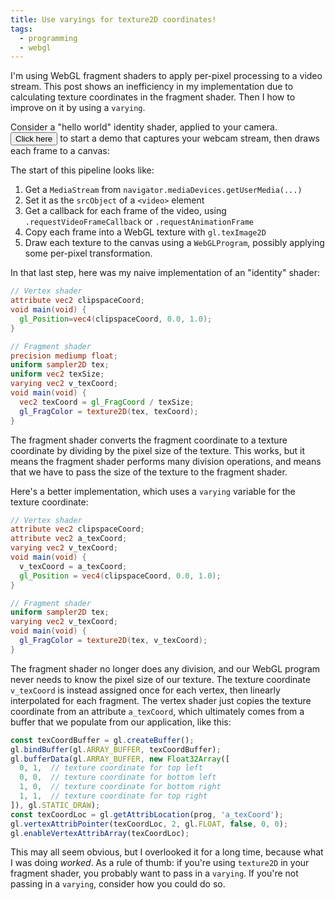 ```yaml
---
title: Use varyings for texture2D coordinates!
tags:
  - programming
  - webgl
---
```


I'm using WebGL fragment shaders 
to apply per-pixel processing to a video stream.
This post shows an inefficiency in my implementation
due to calculating texture coordinates in the fragment shader.
Then I how to improve on it by using a `varying`.

Consider a "hello world" identity shader, applied to your camera.
<button onclick="startWebcam()">Click here</button>
to start a demo that captures your webcam stream,
then draws each frame to a canvas:

<canvas id="display" style="max-width: initial; display: none;"></canvas>

The start of this pipeline looks like:

1. Get a `MediaStream` from `navigator.mediaDevices.getUserMedia(...)`
1. Set it as the `srcObject` of a `<video>` element
1. Get a callback for each frame of the video,
   using `.requestVideoFrameCallback` or `.requestAnimationFrame`
1. Copy each frame into a WebGL texture with `gl.texImage2D`
1. Draw each texture to the canvas using a `WebGLProgram`,
   possibly applying some per-pixel transformation.

In that last step,
here was my naive implementation of an "identity" shader:

```glsl
// Vertex shader
attribute vec2 clipspaceCoord;
void main(void) {
  gl_Position=vec4(clipspaceCoord, 0.0, 1.0);
}

// Fragment shader
precision mediump float;
uniform sampler2D tex;
uniform vec2 texSize;
varying vec2 v_texCoord;
void main(void) {
  vec2 texCoord = gl_FragCoord / texSize;
  gl_FragColor = texture2D(tex, texCoord);
}
```

The fragment shader
converts the fragment coordinate to a texture coordinate
by dividing by the pixel size of the texture.
This works, but
it means the fragment shader performs many division operations,
and means that we have to pass the size of the texture to the fragment shader.

Here's a better implementation,
which uses a `varying` variable for the texture coordinate:

```glsl
// Vertex shader
attribute vec2 clipspaceCoord;
attribute vec2 a_texCoord;
varying vec2 v_texCoord;
void main(void) {
  v_texCoord = a_texCoord;
  gl_Position = vec4(clipspaceCoord, 0.0, 1.0); 
}

// Fragment shader
uniform sampler2D tex;
varying vec2 v_texCoord;
void main(void) {
  gl_FragColor = texture2D(tex, v_texCoord);
}
```

The fragment shader no longer does any division,
and our WebGL program never needs to know the pixel size of our texture.
The texture coordinate `v_texCoord` is instead assigned once for each vertex,
then linearly interpolated for each fragment.
The vertex shader just copies the texture coordinate from an attribute `a_texCoord`,
which ultimately comes from a buffer that we populate from our application,
like this:

```js
const texCoordBuffer = gl.createBuffer();
gl.bindBuffer(gl.ARRAY_BUFFER, texCoordBuffer);
gl.bufferData(gl.ARRAY_BUFFER, new Float32Array([
  0, 1,  // texture coordinate for top left
  0, 0,  // texture coordinate for bottom left
  1, 0,  // texture coordinate for bottom right
  1, 1,  // texture coordinate for top right
]), gl.STATIC_DRAW);
const texCoordLoc = gl.getAttribLocation(prog, 'a_texCoord');
gl.vertexAttribPointer(texCoordLoc, 2, gl.FLOAT, false, 0, 0);
gl.enableVertexAttribArray(texCoordLoc);
```

This may all seem obvious,
but I overlooked it for a long time,
because what I was doing _worked_.
As a rule of thumb:
if you're using `texture2D` in your fragment shader,
you probably want to pass in a `varying`.
If you're not passing in a `varying`,
consider how you could do so.

<video id="webcamVideo" style="display: none;"></video>

<script id="vertex-shader" type="glsl">
    attribute vec2 clipspaceCoord;
    attribute vec2 a_texCoord;
    varying vec2 v_texCoord;
    void main(void) {
      v_texCoord = a_texCoord;
      gl_Position = vec4(clipspaceCoord, 0.0, 1.0); 
    }
</script>

<script id="fragment-shader" type="glsl">
    precision mediump float;
    uniform sampler2D tex;
    varying vec2 v_texCoord;
    void main(void) {
      gl_FragColor = texture2D(tex, v_texCoord);
    }
</script>

<script type="text/javascript">
    const webcamVideoEl = document.getElementById("webcamVideo");
    const displayCanvasEl = document.getElementById("display");
    const gl = displayCanvasEl.getContext("webgl");

    gl.pixelStorei(gl.UNPACK_FLIP_Y_WEBGL, true);
  
    const vs = gl.createShader(gl.VERTEX_SHADER);
    gl.shaderSource(vs, document.getElementById("vertex-shader").innerText);
    gl.compileShader(vs);
  
    const fs = gl.createShader(gl.FRAGMENT_SHADER);
    gl.shaderSource(fs, document.getElementById("fragment-shader").innerText);
    gl.compileShader(fs);
    if (!gl.getShaderParameter(fs, gl.COMPILE_STATUS)) {
      console.error(gl.getShaderInfoLog(fs));
    }
  
    const prog = gl.createProgram();
    gl.attachShader(prog, vs);
    gl.attachShader(prog, fs);
    gl.linkProgram(prog);
    gl.useProgram(prog);
  
    const clipspaceCoordBuffer = gl.createBuffer();
    gl.bindBuffer(gl.ARRAY_BUFFER, clipspaceCoordBuffer);
    gl.bufferData(gl.ARRAY_BUFFER, new Float32Array([ 
      -1,  1,  
      -1, -1,  
       1, -1,  
       1,  1 
      ]), gl.STATIC_DRAW);
    const clipspaceCoordLoc = gl.getAttribLocation(prog, 'clipspaceCoord');
    gl.vertexAttribPointer(clipspaceCoordLoc, 2, gl.FLOAT, false, 0, 0);
    gl.enableVertexAttribArray(clipspaceCoordLoc);
  
    const texCoordBuffer = gl.createBuffer();
    gl.bindBuffer(gl.ARRAY_BUFFER, texCoordBuffer);
    gl.bufferData(gl.ARRAY_BUFFER, new Float32Array([
      0, 1,  // texture coordinate for top left
      0, 0,  // texture coordinate for bottom left
      1, 0,  // texture coordinate for bottom right
      1, 1,  // texture coordinate for top right
    ]), gl.STATIC_DRAW);
    const texCoordLoc = gl.getAttribLocation(prog, 'a_texCoord');
    gl.vertexAttribPointer(texCoordLoc, 2, gl.FLOAT, false, 0, 0);
    gl.enableVertexAttribArray(texCoordLoc);

    gl.activeTexture(gl.TEXTURE0);
    const tex = gl.createTexture();
    gl.bindTexture(gl.TEXTURE_2D, tex);

    gl.texParameteri(gl.TEXTURE_2D, gl.TEXTURE_WRAP_S, gl.CLAMP_TO_EDGE);
    gl.texParameteri(gl.TEXTURE_2D, gl.TEXTURE_WRAP_T, gl.CLAMP_TO_EDGE);
    gl.texParameteri(gl.TEXTURE_2D, gl.TEXTURE_MIN_FILTER, gl.LINEAR);
    
    const texLoc = gl.getUniformLocation(prog, "tex");

    function startWebcam() {
      navigator.mediaDevices.getUserMedia({ video: { 
            facingMode: "user",
            width: { ideal: 320 },
            height: { ideal: 240 } } }).then(stream => {
        displayCanvasEl.style.display = "block";
        webcamVideoEl.srcObject = stream;
        webcamVideoEl.play();
        function processFrame(now, metadata) {
          console.log(webcamVideoEl.videoWidth, metadata.width);
          displayCanvasEl.width = webcamVideoEl.videoWidth;
          displayCanvasEl.height = webcamVideoEl.videoHeight;
          gl.viewport(0, 0, webcamVideoEl.videoWidth, webcamVideoEl.videoHeight);
          gl.texImage2D(gl.TEXTURE_2D, 0, gl.RGB, gl.RGB, gl.UNSIGNED_BYTE, webcamVideoEl);
          gl.uniform1i(texLoc, 0);
          gl.drawArrays(gl.TRIANGLE_FAN, 0, 4);
          webcamVideoEl.requestVideoFrameCallback(processFrame);
        }
        webcamVideoEl.requestVideoFrameCallback(processFrame);
      }).catch(error => {
        console.error(error);
      });
    }
</script>
